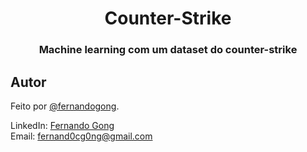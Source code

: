 <h1 align="center">Counter-Strike</h1>

<h3 align="center">Machine learning com um dataset do counter-strike</h3>

## Autor
Feito por [@fernandogong](https://github.com/fernandogong).

LinkedIn: [Fernando Gong](https://www.linkedin.com/in/fernando-gong/) <br>
Email: [fernand0cg0ng@gmail.com](mailto:fernand0cg0ng@gmail.com)
